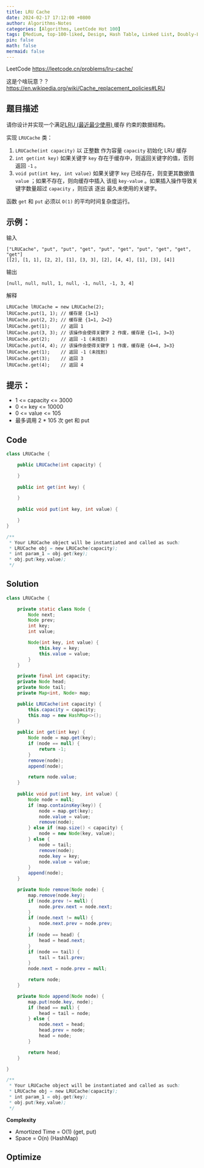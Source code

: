 ```yaml
---
title: LRU Cache
date: 2024-02-17 17:12:00 +0800
author: Algorithms-Notes
categories: [Algorithms, LeetCode Hot 100]
tags: [Medium, top-100-liked, Design, Hash Table, Linked List, Doubly-Linked List]
pin: false
math: false
mermaid: false
---
```



LeetCode <https://leetcode.cn/problems/lru-cache/>

这是个啥玩意？？ <https://en.wikipedia.org/wiki/Cache_replacement_policies#LRU>

## 题目描述

请你设计并实现一个满足[LRU (最近最少使用) ](https://en.wikipedia.org/wiki/Cache_replacement_policies#LRU)缓存 约束的数据结构。

实现 `LRUCache` 类：

1. `LRUCache(int capacity)` 以 正整数 作为容量 `capacity` 初始化 LRU 缓存
2. `int get(int key)` 如果关键字 `key` 存在于缓存中，则返回关键字的值，否则返回 `-1` 。
3. `void put(int key, int value)` 如果关键字 `key` 已经存在，则变更其数据值 `value` ；如果不存在，则向缓存中插入
该组 `key-value` 。如果插入操作导致关键字数量超过 `capacity` ，则应该 逐出 最久未使用的关键字。

函数 `get` 和 `put` 必须以 `O(1)` 的平均时间复杂度运行。

 

## 示例：

输入

```console
["LRUCache", "put", "put", "get", "put", "get", "put", "get", "get", "get"]
[[2], [1, 1], [2, 2], [1], [3, 3], [2], [4, 4], [1], [3], [4]]
```

输出

```console
[null, null, null, 1, null, -1, null, -1, 3, 4]
```

解释

```console
LRUCache lRUCache = new LRUCache(2);
lRUCache.put(1, 1); // 缓存是 {1=1}
lRUCache.put(2, 2); // 缓存是 {1=1, 2=2}
lRUCache.get(1);    // 返回 1
lRUCache.put(3, 3); // 该操作会使得关键字 2 作废，缓存是 {1=1, 3=3}
lRUCache.get(2);    // 返回 -1 (未找到)
lRUCache.put(4, 4); // 该操作会使得关键字 1 作废，缓存是 {4=4, 3=3}
lRUCache.get(1);    // 返回 -1 (未找到)
lRUCache.get(3);    // 返回 3
lRUCache.get(4);    // 返回 4
 ```

## 提示：

* 1 <= capacity <= 3000
* 0 <= key <= 10000
* 0 <= value <= 105
* 最多调用 2 * 105 次 get 和 put

## Code

```java
class LRUCache {

    public LRUCache(int capacity) {

    }
    
    public int get(int key) {

    }
    
    public void put(int key, int value) {

    }
}

/**
 * Your LRUCache object will be instantiated and called as such:
 * LRUCache obj = new LRUCache(capacity);
 * int param_1 = obj.get(key);
 * obj.put(key,value);
 */
```

## Solution

```java
class LRUCache {

    private static class Node {
        Node next;
        Node prev;
        int key;
        int value;

        Node(int key, int value) {
            this.key = key;
            this.value = value;
        } 
    } 

    private final int capacity;
    private Node head;
    private Node tail;
    private Map<int, Node> map;

    public LRUCache(int capacity) {
        this.capacity = capacity;
        this.map = new HashMap<>();
    }
    
    public int get(int key) {
        Node node = map.get(key);
        if (node == null) {
            return -1;
        }
        remove(node);
        append(node);

        return node.value;
    }
    
    public void put(int key, int value) {
        Node node = null;
        if (map.containsKey(key)) {
            node = map.get(key);
            node.value = value;
            remove(node);
        } else if (map.size() < capacity) {
            node = new Node(key, value);
        } else {
            node = tail;
            remove(node);
            node.key = key;
            node.value = value;
        }
        append(node);
    } 

    private Node remove(Node node) {
        map.remove(node.key);
        if (node.prev != null) {
            node.prev.next = node.next;
        }
        if (node.next != null) {
            node.next.prev = node.prev;
        }
        if (node == head) {
            head = head.next;
        }
        if (node == tail) {
            tail = tail.prev;
        }
        node.next = node.prev = null;

        return node;
    }

    private Node append(Node node) {
        map.put(node.key, node);
        if (head == null) {
            head = tail = node;
        } else {
            node.next = head;
            head.prev = node;
            head = node;
        }

        return head;
    }

}

/**
 * Your LRUCache object will be instantiated and called as such:
 * LRUCache obj = new LRUCache(capacity);
 * int param_1 = obj.get(key);
 * obj.put(key,value);
 */
```

**Complexity**

* Amortized Time = O(1) (get, put)
* Space = O(n) (HashMap)

## Optimize
